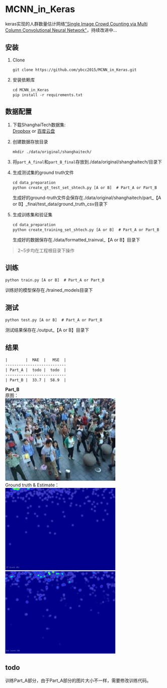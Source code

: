 # MCNN_in_Keras
keras实现的人群数量估计网络["Single Image Crowd Counting via Multi Column Convolutional Neural Network"](https://www.cv-foundation.org/openaccess/content_cvpr_2016/papers/Zhang_Single-Image_Crowd_Counting_CVPR_2016_paper.pdf)，持续改进中...

## 安装
1. Clone
    ```shell
    git clone https://github.com/ybcc2015/MCNN_in_Keras.git
    ```

2. 安装依赖库
    ```shell
    cd MCNN_in_Keras
    pip install -r requirements.txt
    ```

## 数据配置
1. 下载ShanghaiTech数据集:    
    [Dropbox](https://www.dropbox.com/s/fipgjqxl7uj8hd5/ShanghaiTech.zip?dl=0)
    or [百度云盘](http://pan.baidu.com/s/1nuAYslz)

2. 创建数据存放目录
    ```shell
    mkdir ./data/original/shanghaitech/
    ```

3. 将```part_A_final```和```part_B_final```存放到./data/original/shanghaitech/目录下

4. 生成测试集的ground truth文件
    ```shell
    cd data_preparation
    python create_gt_test_set_shtech.py [A or B]  # Part_A or Part_B
    ```
    生成好的ground-truth文件会保存在./data/original/shanghaitech/part_【A or B】_final/test_data/ground_truth_csv目录下
    
5. 生成训练集和验证集
    ```shell
    cd data_preparation
    python create_training_set_shtech.py [A or B]  # Part_A or Part_B
    ```
    生成好的数据保存在./data/formatted_trainval_【A or B】目录下

>2~5步均在工程根目录下操作

## 训练
```shell
python train.py [A or B]  # Part_A or Part_B
```
训练好的模型保存在./trained_models目录下

## 测试
```shell
python test.py [A or B]  # Part_A or Part_B
```
测试结果保存在./output_【A or B】目录下

## 结果

    |        |  MAE  |   MSE  |
    ---------------------------
    | Part_A |  todo |  todo  |
    ---------------------------
    | Part_B |  33.7 |  58.9  |

**Part_B**   
原图：  
![原图](./examples/IMG_148.jpg)   
Ground truth & Estimate：  
![GT](./examples/heatmap_gt_IMG_148.png "Ground Truth")&nbsp;![Estimate](./examples/heatmap_IMG_148.png "Estimate")

## todo
训练Part_A部分，由于Part_A部分的图片大小不一样，需要修改训练代码。  